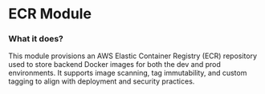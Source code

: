 # ECR Module

### What it does?

This module provisions an AWS Elastic Container Registry (ECR) repository used to store backend Docker images for both the dev and prod environments. It supports image scanning, tag immutability, and custom tagging to align with deployment and security practices.
